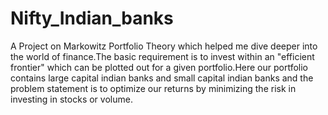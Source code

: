 # Nifty_Indian_banks

A Project on Markowitz Portfolio Theory which helped me dive deeper into the world of finance.The basic requirement is to invest within an "efficient frontier" which can be plotted out for a given portfolio.Here our portfolio contains large capital indian banks and small capital indian banks and the problem statement is to optimize our returns by minimizing the risk in investing in stocks or volume.
